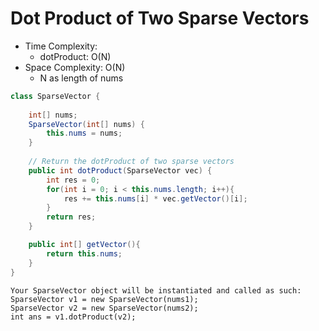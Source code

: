 # Dot Product of Two Sparse Vectors

- Time Complexity:
  - dotProduct: O(N)
- Space Complexity: O(N)
  - N as length of nums

```java
class SparseVector {
    
    int[] nums;
    SparseVector(int[] nums) {
        this.nums = nums;
    }
    
	// Return the dotProduct of two sparse vectors
    public int dotProduct(SparseVector vec) {
        int res = 0;
        for(int i = 0; i < this.nums.length; i++){
            res += this.nums[i] * vec.getVector()[i];
        }
        return res;
    }

    public int[] getVector(){
        return this.nums;
    }
}
```

```
Your SparseVector object will be instantiated and called as such:
SparseVector v1 = new SparseVector(nums1);
SparseVector v2 = new SparseVector(nums2);
int ans = v1.dotProduct(v2);
```
